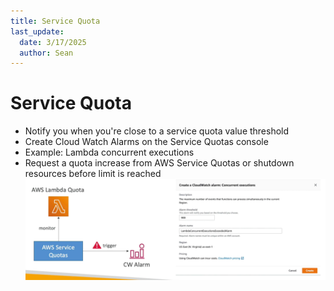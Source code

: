 ```yaml
---
title: Service Quota
last_update:
  date: 3/17/2025
  author: Sean
---
```

# Service Quota
- Notify you when you're close to a service quota value threshold
- Create Cloud Watch Alarms on the Service Quotas console
- Example: Lambda concurrent executions
- Request a quota increase from AWS Service Quotas or shutdown resources before limit is reached
![Service Quota](./Service-Quota.png)